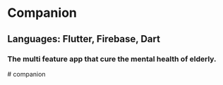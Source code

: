 <h1>Companion</h1>
<h2>Languages: Flutter, Firebase, Dart
</h2>
<h3>The multi feature app that cure  the mental health of elderly.</h3>
# companion
